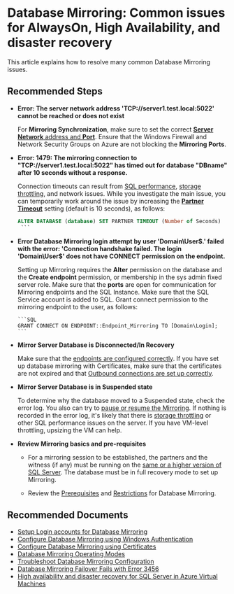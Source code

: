 <properties
  pagetitle="AlwaysOn, High Availability, Disaster Recovery - Database Mirroring&#xD;"
  service="microsoft.sqlvirtualmachine"
  resource="sqlvirtualmachines"
  ms.author="vadeveka,amamun,ujpat"
  selfhelptype="Generic"
  supporttopicids="32740078"
  resourcetags="windowssql"
  productpesids="14745,16342"
  cloudenvironments="public,fairfax,usnat,ussec,blackforest,mooncake"
  articleid="797e35a7-15dc-4a6b-a285-a2a7e4f80eff"
  ownershipid="AzureData_AzureSQLVM" />
# Database Mirroring: Common issues for AlwaysOn, High Availability, and disaster recovery 

This article explains how to resolve many common Database Mirroring issues. 

## **Recommended Steps**

* **Error: The server network address 'TCP://server1.test.local:5022' cannot be reached or does not exist**

    For **Mirroring Synchronization**, make sure to set the correct [**Server Network** address and **Port**](https://docs.microsoft.com/sql/database-engine/database-mirroring/specify-a-server-network-address-database-mirroring?view=sql-server-ver15#Examples). Ensure that the Windows Firewall and Network Security Groups on Azure are not blocking the **Mirroring Ports**.

* **Error: 1479: The mirroring connection to "TCP://server1.test.local:5022" has timed out for database "DBname" after 10 seconds without a response.**
   
    Connection timeouts can result from [SQL performance]( https://docs.microsoft.com/azure/azure-sql/virtual-machines/windows/performance-guidelines-best-practices), [storage throttling]( https://docs.microsoft.com/azure/virtual-machines/windows/disk-performance-windows#storage-io-utilization-metrics), and network issues. While you investigate the main issue, you can temporarily work around the issue by increasing the [**Partner Timeout**](https://docs.microsoft.com/sql/t-sql/statements/alter-database-transact-sql-database-mirroring?view=sql-server-ver15#syntax) setting (default is 10 seconds), as follows:
     
     ```SQL
     ALTER DATABASE (database) SET PARTNER TIMEOUT (Number of Seconds)
      ```
    
* **Error Database Mirroring login attempt by user 'Domain\User$.' failed with the error: 'Connection handshake failed. The login 'Domain\User$' does not have CONNECT permission on the endpoint.**
    
    Setting up Mirroring requires the **Alter** permission on the database and the **Create endpoint** permission, or membership in the sys admin fixed server role. Make sure that the **ports** are open for communication for Mirroring endpoints and the SQL Instance. Make sure that the SQL Service account is added to SQL. Grant connect permission to the mirroring endpoint to the user, as follows:
      
      ```SQL
      GRANT CONNECT ON ENDPOINT::Endpoint_Mirroring TO [Domain\Login];
      ```

* **Mirror Server Database is Disconnected/In Recovery**

    Make sure that the [endpoints are configured correctly]( https://docs.microsoft.com/sql/database-engine/database-mirroring/troubleshoot-database-mirroring-configuration-sql-server?view=sql-server-ver15#Endpoints). If you have set up database mirroring with Certificates, make sure that the certificates are not expired and that [Outbound connections are set up correctly](https://docs.microsoft.com/sql/database-engine/database-mirroring/example-setting-up-database-mirroring-using-certificates-transact-sql?redirectedfrom=MSDN&view=sql-server-ver15#ConfiguringOutboundConnections).

* **Mirror Server Database is in Suspended state**

    To determine why the database moved to a Suspended state, check the error log. You also can try to [pause or resume the Mirroring](https://docs.microsoft.com/sql/database-engine/database-mirroring/pause-or-resume-a-database-mirroring-session-sql-server?view=sql-server-ver15). If nothing is recorded in the error log, it's likely that there is [storage throttling]( https://docs.microsoft.com/azure/virtual-machines/windows/disk-performance-windows#storage-io-utilization-metrics) or other SQL performance issues on the server. If you have VM-level throttling, upsizing the VM can help.

* **Review Mirroring basics and pre-requisites**

   * For a mirroring session to be established, the partners and the witness (if any) must be running on the [same or a higher version of SQL Server](https://docs.microsoft.com/sql/database-engine/database-mirroring/prerequisites-restrictions-and-recommendations-for-database-mirroring?view=sql-server-ver15#Prerequisites). The database must be in full recovery mode to set up Mirroring.

   * Review the [Prerequisites]( https://docs.microsoft.com/sql/database-engine/database-mirroring/prerequisites-restrictions-and-recommendations-for-database-mirroring?view=sql-server-ver15#Prerequisites) and [Restrictions](https://docs.microsoft.com/sql/database-engine/database-mirroring/prerequisites-restrictions-and-recommendations-for-database-mirroring?view=sql-server-ver15#Restrictions) for Database Mirroring.

## **Recommended Documents**

* [Setup Login accounts for Database Mirroring](https://docs.microsoft.com/sql/database-engine/database-mirroring/set-up-login-accounts-database-mirroring-always-on-availability?view=sql-server-ver15)
* [Configure Database Mirroring using Windows Authentication](https://docs.microsoft.com/sql/database-engine/database-mirroring/database-mirroring-establish-session-windows-authentication?view=sql-server-ver15)
* [Configure Database Mirroring using Certificates](https://docs.microsoft.com/sql/database-engine/database-mirroring/example-setting-up-database-mirroring-using-certificates-transact-sql?view=sql-server-ver15)
* [Database Mirroring Operating Modes](https://docs.microsoft.com/sql/database-engine/database-mirroring/database-mirroring-operating-modes?view=sql-server-ver15)
* [Troubleshoot Database Mirroring Configuration](https://docs.microsoft.com/sql/database-engine/database-mirroring/troubleshoot-database-mirroring-configuration-sql-server?view=sql-server-ver15)
* [Database Mirroring Failover Fails with Error 3456](https://support.microsoft.com/help/4042251/fix-database-mirroring-failover-fails-with-error-3456-in-sql-server)
* [High availability and disaster recovery for SQL Server in Azure Virtual Machines](https://docs.microsoft.com/azure/virtual-machines/windows/sql/virtual-machines-windows-sql-high-availability-dr)
